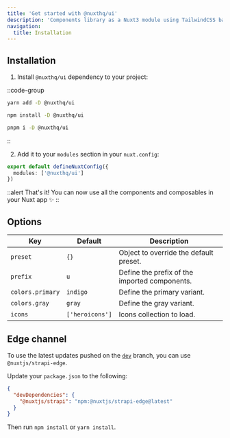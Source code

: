 ```yaml
---
title: 'Get started with @nuxthq/ui'
description: 'Components library as a Nuxt3 module using TailwindCSS based on TailwindUI.'
navigation:
  title: Installation
---
```


## Installation

1. Install `@nuxthq/ui` dependency to your project:

::code-group

```bash [yarn]
yarn add -D @nuxthq/ui
```

```bash [npm]
npm install -D @nuxthq/ui
```

```sh [pnpm]
pnpm i -D @nuxthq/ui
```

::

2. Add it to your `modules` section in your `nuxt.config`:

```ts [nuxt.config]
export default defineNuxtConfig({
  modules: ['@nuxthq/ui']
})
```

::alert
That's it! You can now use all the components and composables in your Nuxt app ✨
::

## Options

| Key                      | Default                | Description                                      |
| ------------------------ | ---------------------- | ------------------------------------------------ |
| `preset`                 | `{}`                   | Object to override the default preset.           |
| `prefix`                 | `u`                    | Define the prefix of the imported components.    |
| `colors.primary`         | `indigo`               | Define the primary variant.                      |
| `colors.gray`            | `gray`                 | Define the gray variant.                         |
| `icons`                  | `['heroicons']`        | Icons collection to load.                        |

## Edge channel

To use the latest updates pushed on the [`dev`](https://github.com/nuxt-modules/strapi/tree/dev) branch, you can use `@nuxtjs/strapi-edge`.

Update your `package.json` to the following:

```json [package.json]
{
  "devDependencies": {
    "@nuxtjs/strapi": "npm:@nuxtjs/strapi-edge@latest"
  }
}
```

Then run `npm install` or `yarn install`.
